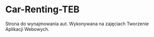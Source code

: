 # Car-Renting-TEB
 Strona do wynajmowania aut. Wykonywana na zajęciach Tworzenie Aplikacji Webowych.
